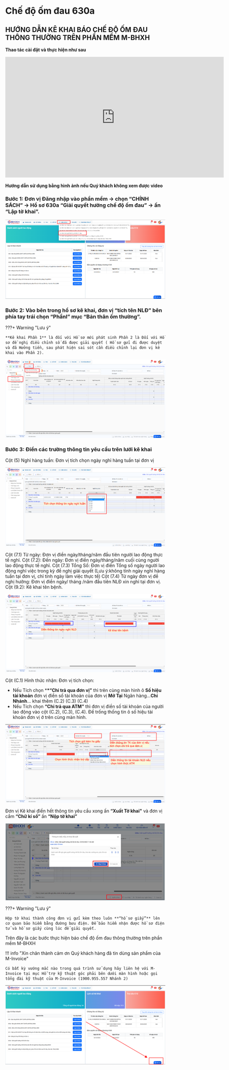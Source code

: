 # **Chế độ ốm đau 630a**

## **HƯỚNG DẪN KÊ KHAI BÁO CHẾ ĐỘ ỐM ĐAU THÔNG THƯỜNG TRÊN PHẦN MỀM M-BHXH**

**Thao tác cài đặt và thực hiện như sau**

<iframe style="width: 43rem; height: 380px" src="https://www.youtube.com/embed/u7jMduvjaig?si=voWCu2J3czpnAr9F" title="YouTube video player" frameborder="0" allow="accelerometer; autoplay; clipboard-write; encrypted-media; gyroscope; picture-in-picture; web-share" referrerpolicy="strict-origin-when-cross-origin" allowfullscreen></iframe>

**Hướng dẫn sử dụng bằng hình ảnh nếu Quý khách không xem được video**

### Bước 1: Đơn vị Đăng nhập vào phần mềm → chọn “CHÍNH SÁCH” → Hồ sơ 630a “Giải quyết hưởng chế độ ốm đau” → ấn “Lập tờ khai”.

![Hình 1](../../assets/images/mBHXH/che-do-om-dau_1.png)

### Bước 2: Vào bên trong hồ sơ kê khai, đơn vị “tích tên NLĐ” bên phía tay trái chọn “PhầnI” mục “Bản thân ốm thường”.

???+ Warning "Lưu ý"

    **Kê khai Phần 1** là đối với Hồ sơ mới phát sinh Phần 2 là Đối với Hồ sơ đề nghị điều chỉnh số đã được giải quyết ( Hồ sơ gửi đi được duyệt và đã Hưởng tiền, sau phát hiện sai sót cần điều chỉnh lại đơn vị kê khai vào Phần 2).

![Hình 2](../../assets/images/mBHXH/che-do-om-dau_2.png)

### Bước 3: Điền các trường thông tin yêu cầu trên lưới kê khai

Cột (5) Nghỉ hàng tuần: Đơn vị tích chọn ngày nghỉ hàng tuần tại đơn vị

![Hình 3](../../assets/images/mBHXH/che-do-om-dau_3.png)

Cột (7.1) Từ ngày: Đơn vị điền ngày/tháng/năm đầu tiên người lao động thực tế nghỉ.
Cột (7.2): Đến ngày: Đơn vị điền ngày/tháng/năm cuối cùng người lao động thực tế nghỉ.
Cột (7.3) Tổng Số: Đơn vị điền Tổng số ngày người lao động nghỉ việc trong kỳ đề nghị giải quyết (Lưu ý:không tính ngày nghỉ hàng tuần tại đơn vị, chỉ tính ngày làm việc thực tế)
Cột (7.4) Từ ngày đơn vị đề nghị hưởng: Đơn vị điền ngày/ tháng /năm đầu tiên NLĐ xin nghỉ tại đơn vị.
Cột (9.2): Kê khai tên bệnh.

![Hình 4](../../assets/images/mBHXH/che-do-om-dau_4.png)

Cột (C.1) Hình thức nhận: Đơn vị tích chọn:

- Nếu Tích chọn \***\*“Chi trả qua đơn vị”** thì trên cùng màn hình ô **Số hiệu tài khoản** đơn vị điền số tài khoản của đơn vị **Mở Tại** Ngân hàng…**Chi Nhánh**… khai thêm (C.2) (C.3) (C.4)
- Nếu Tích chọn **“Chi trả qua ATM”** thì đơn vị điền số tài khoản của người lao động vào cột (C.2), (C.3), (C.4). Để trống thống tin ô số hiệu tài khoản đơn vị ở trên cùng màn hình.

![Hình 5](../../assets/images/mBHXH/che-do-om-dau_5.png)

Đơn vị Kê khai điền hết thông tin yêu cầu xong ấn **“Xuất Tờ khai"** và đơn vị cắm **“Chữ kí số”** ấn **“Nộp tờ khai”**

![Hình 6](../../assets/images/mBHXH/che-do-om-dau_6.png)

???+ Warning "Lưu ý"

    Hộp tờ khai thành công đơn vị gửi kèm theo luôn **“hồ sơ giấy”** lên cơ quan bảo hiểm bằng đường bưu điện. Để bảo hiểm nhận được hồ sơ điện tử và hồ sơ giấy cùng lúc để giải quyết.

Trên đây là các bước thực hiện báo chế độ ốm đau thông thường trên phần mềm M-BHXH

!!! info "Xin chân thành cảm ơn Quý khách hàng đã tin dùng sản phẩm của M-Invoice"

    Có bất kỳ vướng mắc nào trong quá trình sử dụng hãy liên hệ với M-Invoice tại mục Hỗ trợ kỹ thuật góc phải bên dưới màn hình hoặc gọi tổng đài kỹ thuật của M-Invoice (1900.955.557 Nhánh 2)

![Hình 7](../../assets/images/mBHXH/hotro.png)

